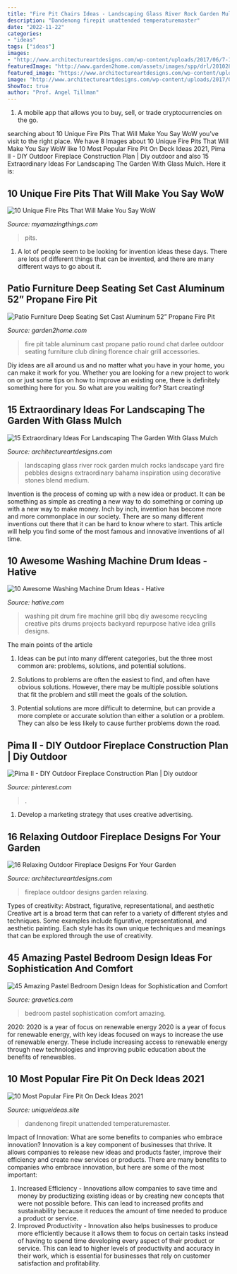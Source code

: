 ```yaml
---
title: "Fire Pit Chairs Ideas - Landscaping Glass River Rock Garden Mulch Rocks Landscape Yard Fire Pebbles Designs Extraordinary Bahama Inspiration Using Decorative Stones Blend Medium"
description: "Dandenong firepit unattended temperaturemaster"
date: "2022-11-22"
categories:
- "ideas"
tags: ["ideas"]
images:
- "http://www.architectureartdesigns.com/wp-content/uploads/2017/06/7-12-630x420.jpg"
featuredImage: "http://www.garden2home.com/assets/images/spp/drl/201028dp05.jpg"
featured_image: "https://www.architectureartdesigns.com/wp-content/uploads/2014/07/16-Relaxing-Outdoor-Fireplace-Designs-For-Your-Garden-15.jpg"
image: "http://www.architectureartdesigns.com/wp-content/uploads/2017/06/7-12-630x420.jpg"
ShowToc: true
author: "Prof. Angel Tillman"
---
```



1. A mobile app that allows you to buy, sell, or trade cryptocurrencies on the go.

	

		
searching about 10 Unique Fire Pits That Will Make You Say WoW you've visit to the right place. We have 8 Images about 10 Unique Fire Pits That Will Make You Say WoW like 10 Most Popular Fire Pit On Deck Ideas 2021, Pima II - DIY Outdoor Fireplace Construction Plan | Diy outdoor and also 15 Extraordinary Ideas For Landscaping The Garden With Glass Mulch. Here it is:
		
    
## 10 Unique Fire Pits That Will Make You Say WoW

<img loading=lazy src="https://myamazingthings.com/wp-content/uploads/2017/01/firepit5.jpg" onerror="this.onerror=null;this.src='https://tse3.mm.bing.net/th?id=OIP.jkcSBEZLij6IJ2ZwUyPJ1AHaHa&amp;pid=15.1';" alt="10 Unique Fire Pits That Will Make You Say WoW">

_Source: myamazingthings.com_

>pits. 

	

1. A lot of people seem to be looking for invention ideas these days. There are lots of different things that can be invented, and there are many different ways to go about it. 

    
## Patio Furniture Deep Seating Set Cast Aluminum 52” Propane Fire Pit

<img loading=lazy src="http://www.garden2home.com/assets/images/spp/drl/201028dp05.jpg" onerror="this.onerror=null;this.src='https://tse1.mm.bing.net/th?id=OIP.6io74MeBZo3sSSP3X-WEyAHaEx&amp;pid=15.1';" alt="Patio Furniture Deep Seating Set Cast Aluminum 52” Propane Fire Pit">

_Source: garden2home.com_

>fire pit table aluminum cast propane patio round chat darlee outdoor seating furniture club dining florence chair grill accessories. 

	

Diy ideas are all around us and no matter what you have in your home, you can make it work for you. Whether you are looking for a new project to work on or just some tips on how to improve an existing one, there is definitely something here for you. So what are you waiting for? Start creating!

    
## 15 Extraordinary Ideas For Landscaping The Garden With Glass Mulch

<img loading=lazy src="http://www.architectureartdesigns.com/wp-content/uploads/2017/06/7-12-630x420.jpg" onerror="this.onerror=null;this.src='https://tse3.mm.bing.net/th?id=OIP.Z6Pic8zDoYQoNXR-MJ9d2wHaE8&amp;pid=15.1';" alt="15 Extraordinary Ideas For Landscaping The Garden With Glass Mulch">

_Source: architectureartdesigns.com_

>landscaping glass river rock garden mulch rocks landscape yard fire pebbles designs extraordinary bahama inspiration using decorative stones blend medium. 

	

Invention is the process of coming up with a new idea or product. It can be something as simple as creating a new way to do something or coming up with a new way to make money. Inch by inch, invention has become more and more commonplace in our society. There are so many different inventions out there that it can be hard to know where to start. This article will help you find some of the most famous and innovative inventions of all time.

    
## 10 Awesome Washing Machine Drum Ideas - Hative

<img loading=lazy src="https://hative.com/wp-content/uploads/2014/10/washing-machine-drum-ideas/8-washing-machine-drum-fire-pit.jpg" onerror="this.onerror=null;this.src='https://tse1.mm.bing.net/th?id=OIP.p1x9cTRoiq6hB2_vTcSDHAHaHt&amp;pid=15.1';" alt="10 Awesome Washing Machine Drum Ideas - Hative">

_Source: hative.com_

>washing pit drum fire machine grill bbq diy awesome recycling creative pits drums projects backyard repurpose hative idea grills designs. 

	

The main points of the article
1. Ideas can be put into many different categories, but the three most common are: problems, solutions, and potential solutions.
2. Solutions to problems are often the easiest to find, and often have obvious solutions. However, there may be multiple possible solutions that fit the problem and still meet the goals of the solution.

3. Potential solutions are more difficult to determine, but can provide a more complete or accurate solution than either a solution or a problem. They can also be less likely to cause further problems down the road.

    
## Pima II - DIY Outdoor Fireplace Construction Plan | Diy Outdoor

<img loading=lazy src="https://i.pinimg.com/736x/f7/b2/43/f7b24330a3d15a05f941814a4e99fe47.jpg" onerror="this.onerror=null;this.src='https://tse2.mm.bing.net/th?id=OIP.ezS2o44AU4XOl3dwQKJzlwHaJ3&amp;pid=15.1';" alt="Pima II - DIY Outdoor Fireplace Construction Plan | Diy outdoor">

_Source: pinterest.com_

>. 

	

1. Develop a marketing strategy that uses creative advertising.

    
## 16 Relaxing Outdoor Fireplace Designs For Your Garden

<img loading=lazy src="https://www.architectureartdesigns.com/wp-content/uploads/2014/07/16-Relaxing-Outdoor-Fireplace-Designs-For-Your-Garden-15.jpg" onerror="this.onerror=null;this.src='https://tse1.mm.bing.net/th?id=OIP.4wu4qP8Kdgz3myJ3YyZIXgHaJm&amp;pid=15.1';" alt="16 Relaxing Outdoor Fireplace Designs For Your Garden">

_Source: architectureartdesigns.com_

>fireplace outdoor designs garden relaxing. 

	

Types of creativity: Abstract, figurative, representational, and aesthetic
Creative art is a broad term that can refer to a variety of different styles and techniques. Some examples include figurative, representational, and aesthetic painting. Each style has its own unique techniques and meanings that can be explored through the use of creativity.

    
## 45 Amazing Pastel Bedroom Design Ideas For Sophistication And Comfort

<img loading=lazy src="https://www.gravetics.com/wp-content/uploads/2017/09/Pastel-Bedroom-Design-Ideas.jpg" onerror="this.onerror=null;this.src='https://tse1.mm.bing.net/th?id=OIP.K78h8QWStTW4oih98tFopgHaHR&amp;pid=15.1';" alt="45 Amazing Pastel Bedroom Design Ideas for Sophistication and Comfort">

_Source: gravetics.com_

>bedroom pastel sophistication comfort amazing. 

	

2020: 2020 is a year of focus on renewable energy
2020 is a year of focus for renewable energy, with key ideas focused on ways to increase the use of renewable energy. These include increasing access to renewable energy through new technologies and improving public education about the benefits of renewables.

    
## 10 Most Popular Fire Pit On Deck Ideas 2021

<img loading=lazy src="https://www.uniqueideas.site/wp-content/uploads/outdoor-deck-fire-pit-design-and-ideas-800x800.jpg" onerror="this.onerror=null;this.src='https://tse3.mm.bing.net/th?id=OIP.pCTmQVP4U6wyEuOmlMZIlAHaHa&amp;pid=15.1';" alt="10 Most Popular Fire Pit On Deck Ideas 2021">

_Source: uniqueideas.site_

>dandenong firepit unattended temperaturemaster. 

	

Impact of Innovation: What are some benefits to companies who embrace innovation?
Innovation is a key component of businesses that thrive. It allows companies to release new ideas and products faster, improve their efficiency and create new services or products. There are many benefits to companies who embrace innovation, but here are some of the most important: 
1. Increased Efficiency - Innovations allow companies to save time and money by productizing existing ideas or by creating new concepts that were not possible before. This can lead to increased profits and sustainability because it reduces the amount of time needed to produce a product or service. 
2. Improved Productivity - Innovation also helps businesses to produce more efficiently because it allows them to focus on certain tasks instead of having to spend time developing every aspect of their product or service. This can lead to higher levels of productivity and accuracy in their work, which is essential for businesses that rely on customer satisfaction and profitability.

